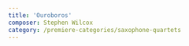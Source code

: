```yaml
---
title: 'Ouroboros'
composer: Stephen Wilcox
category: /premiere-categories/saxophone-quartets
---
```

